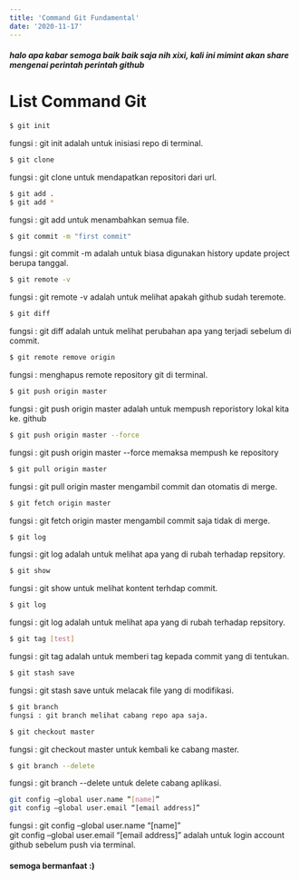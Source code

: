 ```yaml
---
title: 'Command Git Fundamental'
date: '2020-11-17'
---
```


##### halo apa kabar semoga baik baik saja nih xixi, kali ini mimint akan share mengenai perintah perintah github





# List Command Git

```sh
$ git init
```
fungsi : git init adalah untuk inisiasi repo di terminal.

```sh
$ git clone 
```
fungsi : git clone untuk mendapatkan repositori dari url.

```sh
$ git add .
$ git add *
```
fungsi : git add untuk menambahkan semua file.

```sh
$ git commit -m "first commit"
```
fungsi : git commit -m adalah untuk biasa digunakan history update project berupa tanggal.

```sh
$ git remote -v
```
fungsi : git remote -v adalah untuk melihat apakah github sudah teremote.

```sh
$ git diff
```
fungsi : git diff adalah untuk melihat perubahan apa yang terjadi sebelum di commit.

```sh
$ git remote remove origin
```
fungsi : menghapus remote repository git di terminal.

```sh
$ git push origin master
```
fungsi : git push origin master adalah untuk mempush reporistory lokal kita ke. github

```sh
$ git push origin master --force
```
fungsi : git push origin master --force memaksa mempush ke repository 

```sh
$ git pull origin master
```
fungsi : git pull origin master mengambil commit dan otomatis di merge.

```sh
$ git fetch origin master
```
fungsi : git fetch origin master mengambil commit saja tidak di merge.

```sh
$ git log
```
fungsi : git log adalah untuk melihat apa yang di rubah terhadap repsitory.

```sh
$ git show
```
fungsi : git show untuk melihat kontent terhdap commit.

```sh
$ git log
```
fungsi : git log adalah untuk melihat apa yang di rubah terhadap repsitory.

```sh
$ git tag [test]
```
fungsi : git tag adalah untuk memberi tag kepada commit yang di tentukan.

```sh
$ git stash save
```
fungsi : git stash save untuk melacak file yang di modifikasi.

```sh
$ git branch 
fungsi : git branch melihat cabang repo apa saja.
```

```sh
$ git checkout master
```
fungsi : git checkout master untuk kembali ke cabang master.

```sh
$ git branch --delete 
```
fungsi : git branch --delete untuk delete cabang aplikasi.

```sh
git config –global user.name “[name]”  
git config –global user.email “[email address]” 
```
fungsi : git config –global user.name “[name]”  
git config –global user.email “[email address]”  adalah untuk login account github sebelum push via terminal.

#### semoga bermanfaat :)

 









